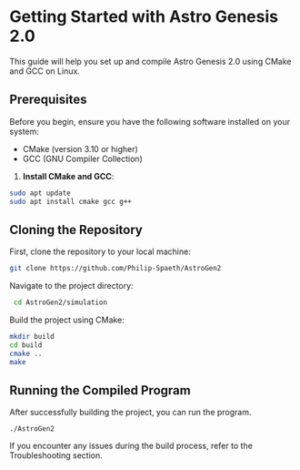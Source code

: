 # Getting Started with Astro Genesis 2.0

This guide will help you set up and compile Astro Genesis 2.0 using CMake and GCC on Linux.

## Prerequisites

Before you begin, ensure you have the following software installed on your system:

- CMake (version 3.10 or higher)
- GCC (GNU Compiler Collection)

1. **Install CMake and GCC**:
```sh
sudo apt update
sudo apt install cmake gcc g++
```

## Cloning the Repository

First, clone the repository to your local machine:
   ```sh
   git clone https://github.com/Philip-Spaeth/AstroGen2
```


Navigate to the project directory:
   ```sh
    cd AstroGen2/simulation
```

Build the project using CMake:
   ```sh
   mkdir build
   cd build
   cmake ..
   make
```

## Running the Compiled Program

After successfully building the project, you can run the program.
```
./AstroGen2
```


If you encounter any issues during the build process, refer to the Troubleshooting section.
